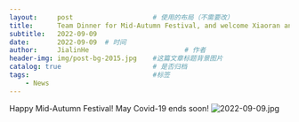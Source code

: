 ```yaml
---
layout:     post   				    # 使用的布局（不需要改）
title:      Team Dinner for Mid-Autumn Festival, and welcome Xiaoran and Shuai to join our group.	# 标题 
subtitle:   2022-09-09
date:       2022-09-09	# 时间
author:     JialinHe						# 作者
header-img: img/post-bg-2015.jpg 	#这篇文章标题背景图片
catalog: true 						# 是否归档
tags:								#标签
    - News
---
```

Happy Mid-Autumn Festival! May Covid-19 ends soon!
![2022-09-09.jpg](https://gitee.com/plusero/plusero/raw/master/img/picsInURL/2022_09_09_compressed.jpg)
